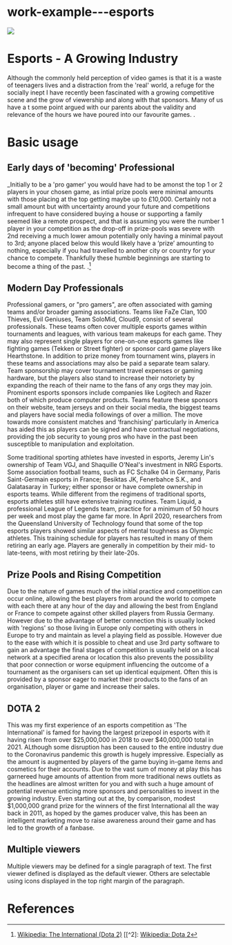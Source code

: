 # work-example---esports

<a href="https://juncture-digital.org"><img src="https://juncture-digital.org/images/ve-button.png"></a>

<param ve-config 
       title="Esports and its grwoing Industry" 
       banner="https://iiif.juncture-digital.org/banner/?url=https://upload.wikimedia.org/wikipedia/commons/4/47/Bartholomeus_Johannes_van_Hove%2C_Het_Mauritshuis_te_Den_Haag.jpg" 
       layout="vertical">

<!-- Entities discussed throughout the essay are typically defined before the essay text and
     are thus available in all text.  Entity identifiers (QIDs) can be found in either
     Wikipedia or Wikidata (https://www.wikidata.org)> -->
<param ve-entity eid="Q185372"> <!-- Girl with a Pearl Earring painting -->
<param ve-entity eid="Q41264"> <!-- Johannes Vermeer -->
<param ve-entity eid="Q221092"> <!-- Mauritshuis -->
<param ve-entity eid="Q36600"> <!-- The Hague -->

# Esports - A Growing Industry

Although the commonly held perception of video games is that it is a waste of teenagers lives and a distraction from the 'real' world, a refuge for the socially inept
I have recently been fascinated with a growing competitive scene and the grow of viewership and along with that sponsors. Many of us have a t some point argued with our parents about the validity and relevance of the hours we have poured into our favourite games.
.
<param ve-image 
       manifest="https://iiif.juncture-digital.org/manifest/6dd738aed85597cac540ad31dd5818e86ef7f2918c7b43a9eb3123d5538e6e4c">

# Basic usage

## Early days of 'becoming' Professional

_Initially to be a 'pro gamer' you would have had to be amonst the top 1 or 2 players in your chosen game, as intial prize pools were minimal amounts with those placing at the top getting maybe up to £10,000. Certainly not a small amount but with uncertainty around your
future and competitions infrequent to have considered buying a house or supporting a family seemed like a remote prospect, and that is assuming you were the number 1 player in your competition as the drop-off in prize-pools was severe with 2nd receiving a much lower amoun
potentially only having a minimal payout to 3rd; anyone placed below this would likely have a ‘prize’ amounting to nothing, especially if you had travelled to another city or country for your chance to compete. Thankfully these humble beginnings are starting to become a thing
of the past. 
.[^1]
<param ve-image 
       label="Girl with a Pearl Earring" 
       description="painting by Johannes Vermeer" 
       license="public domain" 
       url="https://upload.wikimedia.org/wikipedia/commons/0/0f/1665_Girl_with_a_Pearl_Earring.jpg">

## Modern Day Professionals

Professional gamers, or "pro gamers", are often associated with gaming teams and/or broader gaming associations. Teams like FaZe Clan, 100 Thieves, Evil Geniuses, Team SoloMid, Cloud9, consist of several professionals. These teams often cover multiple esports games within
tournaments and leagues, with various team makeups for each game. They may also represent single players for one-on-one esports games like fighting games (Tekken or Street fighter) or sponsor card game players like Hearthstone. In addition to prize money from tournament wins,
players in these teams and associations may also be paid a separate team salary. Team sponsorship may cover tournament travel expenses or gaming hardware, but the players also stand to increase their notoriety by expanding the reach of their name to the fans of any orgs they
may join. Prominent esports sponsors include companies like Logitech and Razer both of which produce computer products. Teams feature these sponsors on their website, team jerseys and on their social media, the biggest teams and players have social media followings of over a million.
The move towards more consistent matches and ‘franchising’ particularly in America has aided this as players can be signed and have contractual negotiations, providing the job security to young pros who have in the past been susceptible to manipulation and exploitation.

Some traditional sporting athletes have invested in esports, Jeremy Lin's ownership of Team VGJ, and Shaquille O'Neal's investment in NRG Esports. Some association football teams, such as FC Schalke 04 in Germany, Paris Saint-Germain esports in France; Besiktas JK, Fenerbahce S.K.,
and Galatasaray in Turkey; either sponsor or have complete ownership in esports teams. 
While different from the regimens of traditional sports, esports athletes still have extensive training routines. Team Liquid, a professional League of Legends team, practice for a minimum of 50 hours per week and most play the game far more. In April 2020, researchers from the
Queensland University of Technology found that some of the top esports players showed similar aspects of mental toughness as Olympic athletes. This training schedule for players has resulted in many of them retiring an early age. Players are generally in competition by their
mid- to late-teens, with most retiring by their late-20s.



## Prize Pools and Rising Competition
Due to the nature of games much of the initial practice and competition can occur online, allowing the best players from around the world to compete with each there at any hour of the day and allowing the best from England or France to compete against other skilled players from Russia
Germany. However due to the advantage of better connection this is usually locked with 'regions' so those living in Europe only competing with others in Europe to try and maintain as level a playing field as possible. However due to the ease with which it is possible to cheat and use
3rd party software to gain an advantage the final stages of competition is usually held on a local network at a specified arena or location this also prevents the possibility that poor connection or worse equipment influencing the outcome of a tournament as the organisers can set up
identical equipment. Often this is provided by a sponsor eager to market their products to the fans of an organisation, player or game and increase their sales.

<param ve-map center="Q36600" zoom="11" prefer-geojson>

## DOTA 2
This was my first experience of an esports competition as 'The International' is famed for having the largest prizepool in esports with it having risen from over $25,000,000 in 2018 to over $40,000,000 total in 2021. ALthough some disruption has been caused to the entire industry due to the Coronavirus pandemic this growth is hugely impressive. Especially as the amount is augmented by players of the game buying in-game items and cosmetics for their accounts. Due to the vast sum of money at play this has garnereed huge amounts of attention from more traditional news outlets as the headlines are almost written for you and with such a huge amount of potential revenue enticing more sponsors and personalities to invest in the growing industry. Even starting out at the, by comparison, modest $1,000,000 grand prize for the winners of the first International all the way back in 2011, as hoped by the games producer valve, this has been an intelligent marketing move to raise awareness around their game and has led to the growth of a fanbase.

## Multiple viewers

Multiple viewers may be defined for a single paragraph of text.  The first viewer defined is displayed as the default viewer.  Others are selectable using icons displayed in the top right margin of the paragraph.
<param ve-image 
       manifest="https://iiif.juncture-digital.org/manifest/6dd738aed85597cac540ad31dd5818e86ef7f2918c7b43a9eb3123d5538e6e4c">
<param ve-map center="Q36600" zoom="11">

# References

[^1]: [Wikipedia: The International (Dota 2)](https://en.wikipedia.org/wiki/The_International_(Dota_2)#Early_years)
[[^2]: [Wikipedia: Dota 2](https://en.wikipedia.org/wiki/Dota_2)
[^3]: [Wikipedia: Esports](https://en.wikipedia.org/wiki/Esports)
[^4]: [Why is esports quickly becoming a billion-pound industry?](https://www.hallandpartners.com/thinking/blog/why-is-esports-quickly-becoming-a-billion-pound-industry/)
[^5]: [Wikipedia: The International (Dota 2)](https://en.wikipedia.org/wiki/The_International_(Dota_2)#Early_years)
